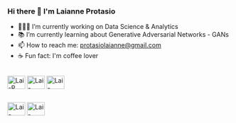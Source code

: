 ### Hi there 👋 I'm Laianne Protasio

- 👩🏽‍💻 I’m currently working on Data Science & Analytics
- 📚 I’m currently learning about Generative Adversarial Networks - GANs
- 📫 How to reach me: protasiolaianne@gmail.com
- ☕ Fun fact: I'm coffee lover

<div style= "display: inline_block"><br>
  <img align="center" alt="Lai-R" height="30" width="40" src="https://cdn.jsdelivr.net/gh/devicons/devicon/icons/r/r-original.svg" />
  <img align="center" alt="Lai-Python" height="30" width="40" src="https://cdn.jsdelivr.net/gh/devicons/devicon/icons/python/python-original.svg" />
  <img align="center" alt="Lai-MySQL" height="30" width="40" src="https://cdn.jsdelivr.net/gh/devicons/devicon/icons/mysql/mysql-original.svg" />
  </div>

##

<div>
  <a href="https://www.kaggle.com/protasiolaianne" target="_blank"><img align="center" alt="Lai-Kaggle" height="30" width="40" src="https://cdn.jsdelivr.net/gh/devicons/devicon/icons/kaggle/kaggle-original.svg" /></a>
  <a href="https://www.linkedin.com/in/laianne-protasio/" target="_blank"><img align="center" alt="Lai-LinkedIn" height="30" width="40" src="https://cdn.jsdelivr.net/gh/devicons/devicon/icons/linkedin/linkedin-original.svg" /></a>
</div>
